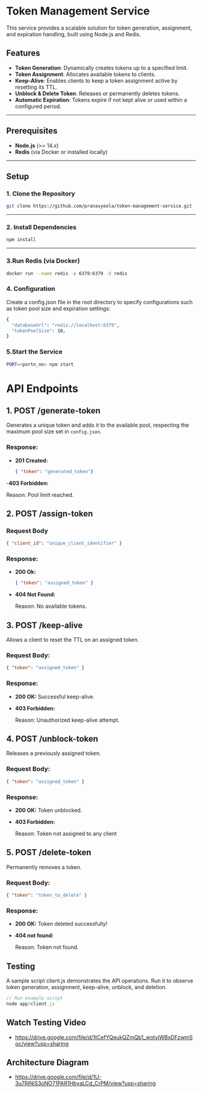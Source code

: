 # Token Management Service

This service provides a scalable solution for token generation, assignment, and expiration handling, built using Node.js and Redis.

## Features

- **Token Generation**: Dynamically creates tokens up to a specified limit.
- **Token Assignment**: Allocates available tokens to clients.
- **Keep-Alive**: Enables clients to keep a token assignment active by resetting its TTL.
- **Unblock & Delete Token**: Releases or permanently deletes tokens.
- **Automatic Expiration**: Tokens expire if not kept alive or used within a configured period.

---

## Prerequisites

- **Node.js** (>= 14.x)
- **Redis** (via Docker or installed locally)

---

## Setup

### 1. Clone the Repository

```bash
git clone https://github.com/pranavyeola/token-management-service.git
```
---

### 2. Install Dependencies
```bash
npm install
```
---
### 3.Run Redis (via Docker)
```bash
docker run --name redis -p 6379:6379 -d redis
```
### 4. Configuration
Create a config.json file in the root directory to specify configurations such as token pool size and expiration settings:
```bash
{
  "databaseUrl": "redis://localhost:6379",
  "tokenPoolSize": 10,
}
```
### 5.Start the Service
```bash
PORT=<portn_no> npm start
```
# API Endpoints

## 1. POST /generate-token
Generates a unique token and adds it to the available pool, respecting the maximum pool size set in `config.json`.

### Response:
- **201 Created:** 
  ```json
  { "token": "generated_token"}
  ```
-**403 Forbidden:**
  
  Reason: Pool limit reached.

## 2. POST /assign-token
### Request Body
```json
{ "client_id": "unique_client_identifier" }
```
### Response:
- **200 Ok:** 
  ```json
  { "token": "assigned_token" }
  ```
- **404 Not Found:**
  
  Reason: No available tokens.

## 3. POST /keep-alive
Allows a client to reset the TTL on an assigned token.
### Request Body:
```json
{ "token": "assigned_token" }
```
### Response:
- **200 OK:** 
 Successful keep-alive.
- **403 Forbidden:**

  Reason: Unauthorized keep-alive attempt.


## 4. POST /unblock-token
Releases a previously assigned token.
### Request Body:
```json
{ "token": "assigned_token" }
```
### Response:
- **200 OK:** 
 Token unblocked.
- **403 Forbidden:**

  Reason: Token not assigned to any client

## 5. POST /delete-token
Permanently removes a token.
### Request Body:
```json
{ "token": "token_to_delete" }
```
### Response:
- **200 OK:** 
Token deleted successfully!
- **404 not found:**

  Reason: Token not found.

## Testing
A sample script client.js demonstrates the API operations. Run it to observe token generation, assignment, keep-alive, unblock, and deletion.
```js
// Run example script
node app/client.js
```
## Watch Testing Video 
- https://drive.google.com/file/d/1tCefYQeukQZmQb1_wotyjWBxDFzwmSoc/view?usp=sharing

## Architecture Diagram
- https://drive.google.com/file/d/1U-3u7RjNiS3oNO71PAR1HbyaLCd_CrPM/view?usp=sharing













